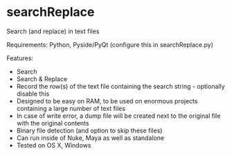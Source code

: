 searchReplace
=============

Search (and replace) in text files

Requirements: Python, Pyside/PyQt (configure this in searchReplace.py)

Features:
* Search
* Search & Replace
* Record the row(s) of the text file containing the search string - optionally disable this
* Designed to be easy on RAM, to be used on enormous projects containing a large number of text files
* In case of write error, a dump file will be created next to the original file with the original contents
* Binary file detection (and option to skip these files)
* Can run inside of Nuke, Maya as well as standalone
* Tested on OS X, Windows
